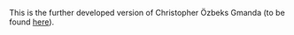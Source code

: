This is the further developed version of Christopher Özbeks Gmanda (to be found [here](http://www.mi.fu-berlin.de/w/SE.GmanDA)).

